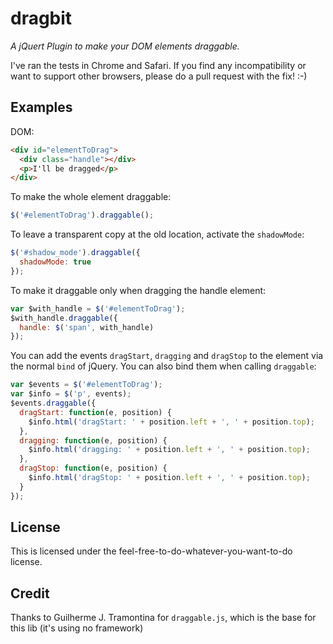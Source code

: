 # dragbit

*A jQuert Plugin to make your DOM elements draggable.*

I've ran the tests in Chrome and Safari. If you find any incompatibility or want to support other browsers, please do a pull request with the fix! :-)

## Examples

DOM:

```html
<div id="elementToDrag">
  <div class="handle"></div>
  <p>I'll be dragged</p>
</div>
```

To make the whole element draggable:

```js
$('#elementToDrag').draggable();
```

To leave a transparent copy at the old location, activate the `shadowMode`:

```js
$('#shadow_mode').draggable({
  shadowMode: true
});
```


To make it draggable only when dragging the handle element:

```js
var $with_handle = $('#elementToDrag');
$with_handle.draggable({
  handle: $('span', with_handle)
});
```

You can add the events `dragStart`, `dragging` and `dragStop` to the element via the normal `bind` of jQuery. You can also bind them when calling `draggable`:

```js
var $events = $('#elementToDrag');
var $info = $('p', events);
$events.draggable({
  dragStart: function(e, position) {
    $info.html('dragStart: ' + position.left + ', ' + position.top);
  },
  dragging: function(e, position) {
    $info.html('dragging: ' + position.left + ', ' + position.top);
  },
  dragStop: function(e, position) {
    $info.html('dragStop: ' + position.left + ', ' + position.top);
  }
});
```

## License

This is licensed under the feel-free-to-do-whatever-you-want-to-do license.

## Credit

Thanks to Guilherme J. Tramontina for `draggable.js`, which is the base for this lib (it's using no framework)
